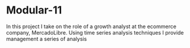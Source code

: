 # Modular-11

In this project I take on the role of a growth analyst at the ecommerce company, MercadoLibre. Using time series analysis techniques I provide management a series of analysis
